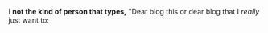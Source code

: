 I **not the kind of person that types,**
"Dear blog this or dear blog that I _really_ just  want to:
